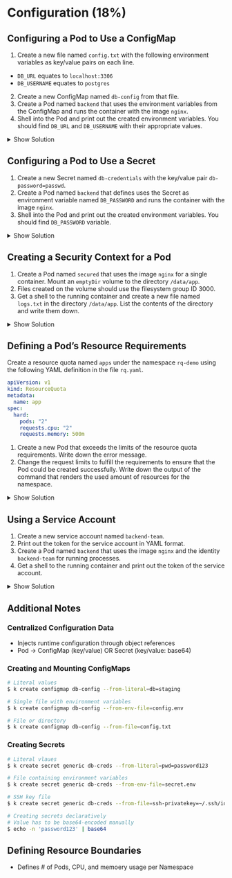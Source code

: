 # Configuration (18%)

## Configuring a Pod to Use a ConfigMap

1. Create a new file named `config.txt` with the following environment variables as key/value pairs on each line.

- `DB_URL` equates to `localhost:3306`
- `DB_USERNAME` equates to `postgres`

2. Create a new ConfigMap named `db-config` from that file.
3. Create a Pod named `backend` that uses the environment variables from the ConfigMap and runs the container with the image `nginx`.
4. Shell into the Pod and print out the created environment variables. You should find `DB_URL` and `DB_USERNAME` with their appropriate values.

<details><summary>Show Solution</summary>
<p>

Create the environment variables in the text file.

```bash
$ echo -e "DB_URL=localhost:3306\nDB_USERNAME=postgres" > config.txt
```

Create the ConfigMap and point to the text file upon creation.

```bash
$ kubectl create configmap db-config --from-env-file=config.txt
configmap/db-config created
$ kubectl run backend --image=nginx --restart=Never -o yaml --dry-run=client > pod.yaml
```

The final YAML file should look similar to the following code snippet.

```yaml
apiVersion: v1
kind: Pod
metadata:
  creationTimestamp: null
  labels:
    run: backend
  name: backend
spec:
  containers:
  - image: nginx
    name: backend
    envFrom:
      - configMapRef:
          name: db-config
    resources: {}
  dnsPolicy: ClusterFirst
  restartPolicy: Never
status: {}
```

Create the Pod by pointing the `create` command to the YAML file.

```bash
$ kubectl create -f pod.yaml
```

Log into the Pod and run the `env` command.

```bash
$ kubectl exec backend -it -- /bin/sh
/ # env
DB_URL=localhost:3306
DB_USERNAME=postgres
...
/ # exit
```

</p>
</details>

## Configuring a Pod to Use a Secret

1. Create a new Secret named `db-credentials` with the key/value pair `db-password=passwd`.
2. Create a Pod named `backend` that defines uses the Secret as environment variable named `DB_PASSWORD` and runs the container with the image `nginx`.
3. Shell into the Pod and print out the created environment variables. You should find `DB_PASSWORD` variable.

<details><summary>Show Solution</summary>
<p>

It's easy to create the secret from the command line. Furthermore, execute the `run` command to generate the YAML file for the Pod.

```bash
$ kubectl create secret generic db-credentials --from-literal=db-password=passwd
secret/db-credentials created
$ kubectl get secrets
NAME              TYPE      DATA   AGE
db-credentials    Opaque    1      26s
$ kubectl run backend --image=nginx --restart=Never -o yaml --dry-run=client > pod.yaml
```

Edit the YAML file and create an environment that reads the relevant key from the secret.

```yaml
apiVersion: v1
kind: Pod
metadata:
  creationTimestamp: null
  labels:
    run: backend
  name: backend
spec:
  containers:
  - image: nginx
    name: backend
    env:
      - name: DB_PASSWORD
        valueFrom:
          secretKeyRef:
            name: db-credentials
            key: db-password
    resources: {}
  dnsPolicy: ClusterFirst
  restartPolicy: Never
status: {}
```

Create the Pod by pointing the `create` command to the YAML file.

```bash
$ kubectl create -f pod.yaml
```

You can find the environment variable by shelling into the container and running the `env` command.

```
$ kubectl exec -it backend -- /bin/sh
/ # env
DB_PASSWORD=passwd
/ # exit
```

</p>
</details>

## Creating a Security Context for a Pod

1. Create a Pod named `secured` that uses the image `nginx` for a single container. Mount an `emptyDir` volume to the directory `/data/app`.
2. Files created on the volume should use the filesystem group ID 3000.
3. Get a shell to the running container and create a new file named `logs.txt` in the directory `/data/app`. List the contents of the directory and write them down.

<details><summary>Show Solution</summary>
<p>

Start by creating the Pod definition as YAML file.

```bash
$ kubectl run secured --image=nginx --restart=Never -o yaml --dry-run=client > secured.yaml
```

Edit the YAML file, add a volume and a volume mount. Add a security context with the relevant group ID.

```yaml
apiVersion: v1
kind: Pod
metadata:
  creationTimestamp: null
  labels:
    run: secured
  name: secured
spec:
  securityContext:
    fsGroup: 3000
  containers:
  - image: nginx
    name: secured
    volumeMounts:
    - name: data-vol
      mountPath: /data/app
    resources: {}
  volumes:
  - name: data-vol
    emptyDir: {}
  dnsPolicy: ClusterFirst
  restartPolicy: Never
status: {}
```

Create the Pod and log into the container. Create the file in the directory of the volume mount. The group ID should be 3000 as defined by the security context.

```bash
$ kubectl create -f secured.yaml
pod/secured created
$ kubectl exec -it secured -- sh
/ # cd /data/app
/ # touch logs.txt
/ # ls -l
-rw-r--r-- 1 root 3000 0 Mar 11 15:56 logs.txt
/ # exit
```

</p>
</details>

## Defining a Pod’s Resource Requirements

Create a resource quota named `apps` under the namespace `rq-demo` using the following YAML definition in the file `rq.yaml`.

```yaml
apiVersion: v1
kind: ResourceQuota
metadata:
  name: app
spec:
  hard:
    pods: "2"
    requests.cpu: "2"
    requests.memory: 500m
```

1. Create a new Pod that exceeds the limits of the resource quota requirements. Write down the error message.
2. Change the request limits to fulfill the requirements to ensure that the Pod could be created successfully. Write down the output of the command that renders the used amount of resources for the namespace.

<details><summary>Show Solution</summary>
<p>

First create the namespace and the resource quota in the namespace.

```bash
$ kubectl create namespace rq-demo
$ sudo kubectl config set-context default --namespace=rq-demo
$ kubectl create -f rq.yaml --namespace=rq-demo
resourcequota/app created
$ kubectl describe quota --namespace=rq-demo
Name:            app
Namespace:       rq-demo
Resource         Used  Hard
--------         ----  ----
pods             0     2
requests.cpu     0     2
requests.memory  0     500m
```

Next, create the YAML file named `pod.yaml` with more requested memory than available in the quota.

```yaml
apiVersion: v1
kind: Pod
metadata:
  creationTimestamp: null
  labels:
    run: mypod
  name: mypod
spec:
  containers:
  - image: nginx
    name: mypod
    resources:
      requests:
        memory: "1G"
        cpu: "400m"
  dnsPolicy: ClusterFirst
  restartPolicy: Never
status: {}
```

Create the Pod and observe the error message.

```bash
$ kubectl create -f pod.yaml --namespace=rq-demo
Error from server (Forbidden): error when creating "pod.yaml": pods "mypod" is forbidden: exceeded quota: app, requested: requests.memory=1G, used: requests.memory=0, limited: requests.memory=500m
```

Lower the memory settings to less than `500m` (e.g. `200m`) and create the Pod.

```bash
$ kubectl create -f pod.yaml --namespace=rq-demo
pod/mypod created
$ kubectl describe quota --namespace=rq-demo
Name:            app
Namespace:       rq-demo
Resource         Used  Hard
--------         ----  ----
pods             1     2
requests.cpu     400m  2
requests.memory  200m  500m
```

</p>
</details>

## Using a Service Account

1. Create a new service account named `backend-team`.
2. Print out the token for the service account in YAML format.
3. Create a Pod named `backend` that uses the image `nginx` and the identity `backend-team` for running processes.
4. Get a shell to the running container and print out the token of the service account.

<details><summary>Show Solution</summary>
<p>

First, create the service acccount and inspect it.

```bash
$ kubectl create serviceaccount backend-team
serviceaccount/backend-team created
$ kubectl get serviceaccount backend-team -o yaml --export
apiVersion: v1
kind: ServiceAccount
metadata:
  creationTimestamp: 2019-05-09T22:43:54Z
  name: backend-team
  namespace: default
  resourceVersion: "1888067"
  selfLink: /api/v1/namespaces/default/serviceaccounts/backend-team
  uid: ecd3b7ea-72ab-11e9-96c5-025000000001
secrets:
- name: backend-team-token-hskch
```

Next, you can create a new Pod and assign the service account to it.

```bash
$ kubectl run backend --image=nginx --restart=Never --serviceaccount=backend-team
```

You can print out the token from the volume source at `/var/run/secrets/kubernetes.io/serviceaccount`.

```bash
$ kubectl exec -it backend -- /bin/sh
/ # cat /var/run/secrets/kubernetes.io/serviceaccount/token
eyJhbGciOiJSUzI1NiIsImtpZCI6IiJ9.eyJpc3MiOiJrdWJlcm5ldGVzL3NlcnZpY2VhY2NvdW50Iiwia3ViZXJuZXRlcy5pby9zZXJ2aWNlYWNjb3VudC9uYW1lc3BhY2UiOiJkZWZhdWx0Iiwia3ViZXJuZXRlcy5pby9zZXJ2aWNlYWNjb3VudC9zZWNyZXQubmFtZSI6ImJhY2tlbmQtdGVhbS10b2tlbi1kbTJmZCIsImt1YmVybmV0ZXMuaW8vc2VydmljZWFjY291bnQvc2VydmljZS1hY2NvdW50Lm5hbWUiOiJiYWNrZW5kLXRlYW0iLCJrdWJlcm5ldGVzLmlvL3NlcnZpY2VhY2NvdW50L3NlcnZpY2UtYWNjb3VudC51aWQiOiIxNzM0MzVjMS00NDJmLTExZTktOGRjMy0wMjUwMDAwMDAwMDEiLCJzdWIiOiJzeXN0ZW06c2VydmljZWFjY291bnQ6ZGVmYXVsdDpiYWNrZW5kLXRlYW0ifQ.DjWUxEMNUmQVoXd4b-eIjxboj3w3k7hS5hfV8mm8eoEPz3HJJMgjIpAaurcvo1pp2Ggpd1kIhQvfRqI6-u57f80N5UqXt_qATJfonat2NNXX8pXmFNoPig9LB-pbo8TN_pYGWNworXsxmK9w6V9eaRosIinRp0u-cvijQbsBw3lxWgGo9S4G-7f19mMKN1Pg2xS2J6fKX9IKvhHrUkM91nwcwmsO0use5B4TGbuRa9METiGsfEpegvzMPBbPl0B_T1ANH_pck0LFNtvKe0g1v5zpKx2lRF9WdFAqPsG7BJ1dEH88JtBHzD59OhxIPqtyT4sXKjACBN_ka5ZADMzPJg
```

</p>
</details>

## Additional Notes
### Centralized Configuration Data
- Injects runtime configuration through object references
- Pod -> ConfigMap (key/value) OR Secret (key/value: base64)

### Creating and Mounting ConfigMaps
```sh
# Literal values
$ k create configmap db-config --from-literal=db=staging

# Single file with environment variables
$ k create configmap db-config --from-env-file=config.env

# File or directory
$ k create configmap db-config --from-file=config.txt
```

### Creating Secrets
```sh
# Literal vlaues
$ k create secret generic db-creds --from-literal=pwd=password123

# File containing environment variables
$ k create secret generic db-creds --from-env-file=secret.env

# SSH key file
$ k create secret generic db-creds --from-file=ssh-privatekey=~/.ssh/id_rsa

# Creating secrets declaratively
# Value has to be base64-encoded manually
$ echo -n 'password123' | base64
```

## Defining Resource Boundaries
- Defines # of Pods, CPU, and memoery usage per Namespace
